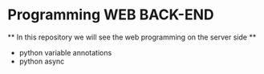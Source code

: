 # Programming WEB BACK-END
** In this repository we will see the web programming on the server side **
- python variable annotations
- python async

